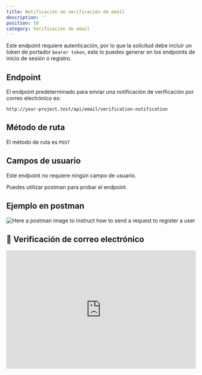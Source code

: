 ```yaml
---
title: Notificación de verificación de email
description: ''
position: 18
category: Verificación de email
---
```


<alert type="warning">

Este endpoint requiere autenticación, por lo que la solicitud debe incluir un token de portador `bearer token`, este lo puedes generar en los endpoints de inicio de sesión o registro.

</alert>

## Endpoint

El endpoint predeterminado para enviar una notificación de verificación por correo electrónico es:

```
http://your-project.test/api/email/verification-notification
```

## Método de ruta

El método de ruta es `POST`

## Campos de usuario

Este endpoint no requiere ningún campo de usuario.

Puedes utilizar postman para probar el endpoint.

## Ejemplo en postman

![Here a postman image to instruct how to send a request to register a user](/images/postman-email-verification-notification-screenshot.png)

## 🍿 Verificación de correo electrónico

<iframe style="width: 100%" height="315" src="https://www.youtube.com/embed/cQc4nFLNxsM" frameborder="0" allow="accelerometer; autoplay; clipboard-write; encrypted-media; gyroscope; picture-in-picture" allowfullscreen></iframe>